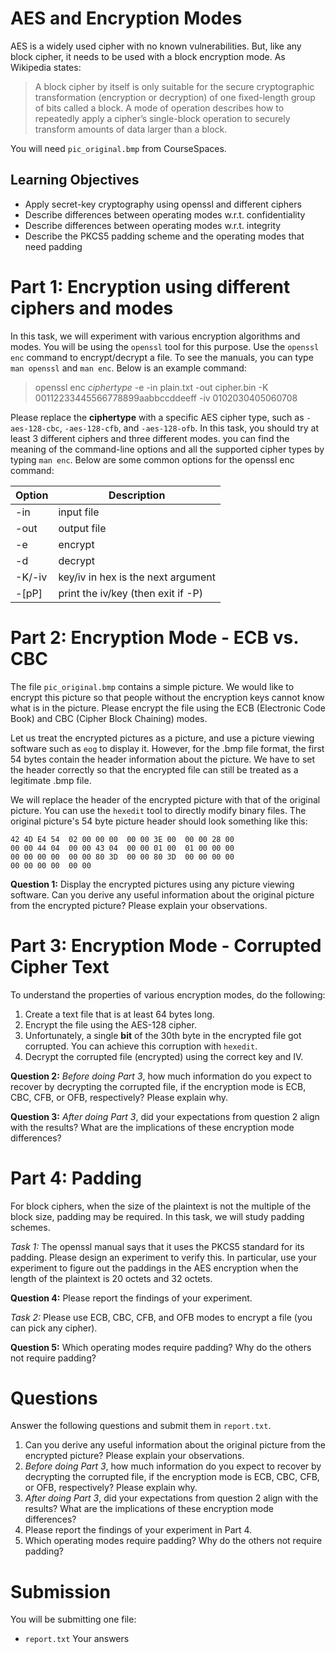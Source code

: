 # AES and Encryption Modes #

AES is a widely used cipher with no known vulnerabilities. But, like any block cipher, it needs to be used with a block encryption mode. As Wikipedia states:

> A block cipher by itself is only suitable for the secure cryptographic transformation (encryption or decryption) of one fixed-length group of bits called a block. A mode of operation describes how to repeatedly apply a cipher’s single-block operation to securely transform amounts of data larger than a block.

You will need `pic_original.bmp` from CourseSpaces.

## Learning Objectives ##

- Apply secret-key cryptography using openssl and different ciphers
- Describe differences between operating modes w.r.t. confidentiality
- Describe differences between operating modes w.r.t. integrity
- Describe the PKCS5 padding scheme and the operating modes that need padding

# Part 1: Encryption using different ciphers and modes #

In this task, we will experiment with various encryption algorithms and modes. You will be using the `openssl` tool for this purpose. Use the `openssl enc` command to encrypt/decrypt a file. To see the manuals, you can type `man openssl` and `man enc`. Below is an example command:

> openssl enc *ciphertype* -e -in plain.txt -out cipher.bin -K 00112233445566778899aabbccddeeff -iv 0102030405060708

Please replace the **ciphertype** with a specific AES cipher type, such as `-aes-128-cbc`, `-aes-128-cfb`, and `-aes-128-ofb`. In this task, you should try at least 3 different ciphers and three different modes. you can find the meaning of the command-line options and all the supported cipher types by typing `man enc`. Below are some common options for the openssl enc command:

| Option | Description |
| --- | --- |
| -in <file> | input file |
| -out <file> | output file |
| -e | encrypt |
| -d | decrypt |
| -K/-iv | key/iv in hex is the next argument |
| -[pP] | print the iv/key (then exit if -P) |

# Part 2: Encryption Mode - ECB vs. CBC #

The file `pic_original.bmp` contains a simple picture. We would like to encrypt this picture so that people without the encryption keys cannot know what is in the picture. Please encrypt the file using the ECB (Electronic Code Book) and CBC (Cipher Block Chaining) modes.

Let us treat the encrypted pictures as a picture, and use a picture viewing software such as `eog` to display it. However, for the .bmp file format, the first 54 bytes contain the header information about the picture. We have to set the header correctly so that the encrypted file can still be treated as a legitimate .bmp file.

We will replace the header of the encrypted picture with that of the original picture. You can use the `hexedit` tool to directly modify binary files. The original picture's 54 byte picture header should look something like this:

	42 4D E4 54  02 00 00 00  00 00 3E 00  00 00 28 00
	00 00 44 04  00 00 43 04  00 00 01 00  01 00 00 00
	00 00 00 00  00 00 80 3D  00 00 80 3D  00 00 00 00
	00 00 00 00  00 00

**Question 1:** Display the encrypted pictures using any picture viewing software. Can you derive any useful information about the original picture from the encrypted picture? Please explain your observations.

# Part 3: Encryption Mode - Corrupted Cipher Text #

To understand the properties of various encryption modes, do the following:

1. Create a text file that is at least 64 bytes long.
2. Encrypt the file using the AES-128 cipher.
3. Unfortunately, a single **bit** of the 30th byte in the encrypted file got corrupted. You can achieve this corruption with `hexedit`.
4. Decrypt the corrupted file (encrypted) using the correct key and IV.

**Question 2:** *Before doing Part 3*, how much information do you expect to recover by decrypting the corrupted file, if the encryption mode is ECB, CBC, CFB, or OFB, respectively? Please explain why.

**Question 3:** *After doing Part 3*, did your expectations from question 2 align with the results? What are the implications of these encryption mode differences?

# Part 4: Padding #

For block ciphers, when the size of the plaintext is not the multiple of the block size, padding may be required. In this task, we will study padding schemes.

*Task 1:* The openssl manual says that it uses the PKCS5 standard for its padding. Please design an experiment to verify this. In particular, use your experiment to figure out the paddings in the AES encryption when the length of the plaintext is 20 octets and 32 octets.

**Question 4:** Please report the findings of your experiment.

*Task 2:* Please use ECB, CBC, CFB, and OFB modes to encrypt a file (you can pick any cipher).

**Question 5:** Which operating modes require padding? Why do the others not require padding?

# Questions #

Answer the following questions and submit them in `report.txt`.

1. Can you derive any useful information about the original picture from the encrypted picture? Please explain your observations.
2. *Before doing Part 3*, how much information do you expect to recover by decrypting the corrupted file, if the encryption mode is ECB, CBC, CFB, or OFB, respectively? Please explain why.
3. *After doing Part 3*, did your expectations from question 2 align with the results? What are the implications of these encryption mode differences?
4. Please report the findings of your experiment in Part 4.
5. Which operating modes require padding? Why do the others not require padding?

# Submission #

You will be submitting one file:

- `report.txt` Your answers
